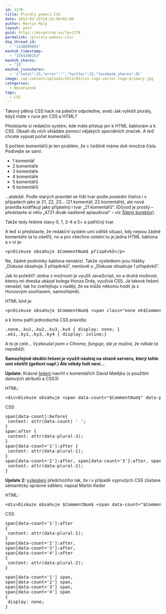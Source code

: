 ```yaml
---
id: 1170
title: Plurály pomocí CSS
date: 2013-03-15T14:23:56+01:00
author: Martin Malý
layout: post
guid: https://misantrop.eu/?p=1170
permalink: /pluraly-pomoci-css/
dsq_thread_id:
  - "1138898891"
mashsb_timestamp:
  - "1554390153"
mashsb_shares:
  - "15"
mashsb_jsonshares:
  - '{"total":15,"error":"","twitter":15,"facebook_shares":0}'
image: /wp-content/uploads/2013/03/css-logo-vector-logo-primary.jpg
categories:
  - Nezařazené
tags:
  - CSS
---
```

Takový pěkný CSS hack na páteční odpoledne, aneb Jak vyřešit plurály, když máte v ruce jen CSS a HTML?

<!--more-->

Představte si redakční systém, kde máte přístup jen k HTML šablonám a k CSS. Obsah do nich vkládáte pomocí nějakých speciálních značek. A teď chcete vypsat počet komentářů.

S počtem komentářů je ten problém, že v češtině máme dvě množná čísla. Podívejte se sami:

  * 1 komentář
  * 2 komentáře
  * 3 komentáře
  * 4 komentáře
  * 5 komentářů
  * 6 komentářů

&#8230;atakdál. Podle starých pravidel se řídil tvar podle poslední číslice i v případech jako je 21, 22, 23&#8230; (21 komentář, 22 komentáře), ale nová pravidla kodifikují jako přijatelný i tvar &#8222;21 komentářů&#8220;. (Důvod je prostý &#8211; představte si větu &#8222;4721 divák nadšeně aplaudoval&#8220; &#8211; viz [Šílený korektor](https://interval.cz/clanky/hrichy-pro-sileneho-korektora-clovek-versus-psani-cislovek/)).

Takže tedy řešíme stavy 0, 1, 2-4 a 5+ a patřičný tvar.

A teď si představte, že redakční systém umí odlišit situaci, kdy nejsou žádné komentáře (a tu ošetří), no a pro všechno ostatní tu je jedna HTML šablona a v ní je:

<pre>&lt;p&gt;Diskuse obsahuje $CommentNum$ příspěvků&lt;/p&gt;</pre>

Ne, žádné podmínky šablona nenabízí. Takže výsledkem jsou hlášky &#8222;Diskuse obsahuje 3 příspěvků&#8220;, nemluvě o &#8222;Diskuse obsahuje 1 příspěvků&#8220;.

Jak to pořešit? Jedna z možností je využít JavaScript, no a druhá možnost, kterou mi dneska ukázal kolega Honza Drda, využívá CSS. Já takové řešení nenašel, tak ho zveřejňuju s nadějí, že se může někomu hodit (a s Honzovým souhlasem, samozřejmě).

HTML kód je:

<pre>&lt;p&gt;Diskuse obsahuje $CommentNum$ &lt;span class="none ek$CommentNum$"&gt;příspěvek&lt;/span&gt;&lt;span class="none ky$CommentNum$"&gt;příspěvky&lt;/span&gt;&lt;span class="ku$CommentNum$"&gt;příspěvků&lt;/span&gt;&lt;/p&gt;</pre>

a k tomu patří jednoduchá CSS pravidla:

<pre>.none,.ku1,.ku2,.ku3,.ku4 { display: none; } 
.ek1,.ky2,.ky3,.ky4 { display: inline;}</pre>

A to je celé&#8230; _Vyzkoušel jsem v Chrome, funguje, ale je možné, že někde to nepoběží._

**Samozřejmě ideální řešení je využít nástroj na straně serveru, který tohle umí ošetřit (gettext např.) Ale někdy holt není&#8230;**

**Update:** Krásné [řešení](https://jsfiddle.net/VLqJr/1/) navrhl v komentářích David Matějka (s použitím datových atributů a CSS3)

HTML:

<pre>&lt;div&gt;Diskuze obsahuje &lt;span data-count="$CommentNum$" data-plural-1="komentář" data-plural-2="komentáře" data-plural-3="komentářů"&gt;&lt;/span&gt;&lt;/div&gt;</pre>

CSS:

<pre>span[data-count]:before{
 content: attr(data-count) ' ';
}
span:after {
 content: attr(data-plural-3);
}
span[data-count='1']:after {
 content: attr(data-plural-1);
}
span[data-count='2']:after, span[data-count='3']:after, span[data-count='4']:after {
 content: attr(data-plural-2);
}</pre>

**Update 2:** [vylepšení](https://jsfiddle.net/7snZZ/) předchozího tak, že i v případě vypnutých CSS zůstane sémanticky správné sdělení, napsal Martin Keder

HTML:

<pre>&lt;div&gt;Diskuze obsahuje $CommentNum$ &lt;span data-count="$CommentNum$" data-plural-1="komentář" data-plural-2="komentáře"&gt;&lt;span&gt;komentářů&lt;/span&gt;&lt;/span&gt;&lt;/div&gt;</pre>

CSS:

<pre>span[data-count='1']:after
{
 content: attr(data-plural-1);
}
span[data-count='2']:after, 
span[data-count='3']:after, 
span[data-count='4']:after 
{
 content: attr(data-plural-2);
}</pre>

<pre>span[data-count='1'] span, 
span[data-count='2'] span, 
span[data-count='3'] span, 
span[data-count='4'] span
{
 display: none;
}</pre>
